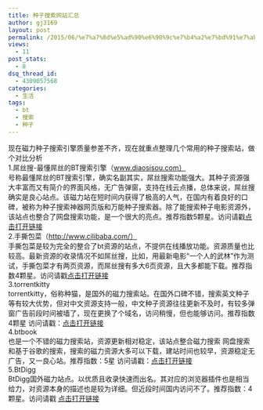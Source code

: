 ```yaml
---
title: 种子搜索网站汇总
author: gj3169
layout: post
permalink: /2015/06/%e7%a7%8d%e5%ad%90%e6%90%9c%e7%b4%a2%e7%bd%91%e7%ab%99%e6%b1%87%e6%80%bb/
views:
  - 11
post_stats:
  - 8
dsq_thread_id:
  - 4309057568
categories:
  - 生活
tags:
  - bt
  - 搜索
  - 种子
---
```

现在磁力种子搜索引擎质量参差不齐，现在就重点整理几个常用的种子搜索站，做个对比分析  
1.屌丝搜-最懂屌丝的BT搜索引擎（www.diaosisou.com）  
号称最懂屌丝的BT搜索引擎，确实名副其实，屌丝搜索功能强大。其种子资源强大丰富而又有简介的界面风格，无广告弹窗，支持在线云点播，总体来说，屌丝搜确实是良心站点。该磁力站在短时间内获得了极高的人气，在国内有着良好的口碑，被称为种子搜索神器网页版和万能种子搜索器。除了能搜索种子电影资源外，该站点也整合了网盘搜索功能，是一个很大的亮点。推荐指数5颗星。访问请戳<a href="http://www.diaosisou.com/" target="_blank">点击打开链接</a>  
2.手撕包菜（http://www.cilibaba.com/）  
手撕包菜是较为完全的整合了bt资源的站点，不提供在线播放功能。资源质量也比较高。最新资源的收录情况不如屌丝搜，比如，用最新电影“一个人的武林”作为测试，手撕包菜才有两页资源，而屌丝搜有多大6页资源，且大多都能下载。推荐指数4颗星。访问请戳<a href="http://www.cilibaba.com/" target="_blank">点击打开链接</a>  
3.torrentkitty  
torrentkitty，俗称种猫，是国外的磁力搜索站。在国外口碑不错，搜索英文种子等有较大优势，但对中文资源支持一般，中文种子资源往往更新不及时，有较多弹窗广告前段时间被墙了，现在更换了个域名，访问稍慢，但也能够访问。推荐指数4颗星 访问请戳：<a href="http://www.torrentkitty.org/" target="_blank">点击打开链接</a>  
4.btbook  
也是一个不错的磁力搜索站，资源更新相对稳定，该站点整合磁力搜索 网盘搜索 和基于谷歌的搜索，搜索的磁力资源大多可以下载，建站时间也较早，资源稳定无广告，又一良心站。推荐指数：5星 访问请戳：<a href="http://www.btbook.net/" target="_blank">点击打开链接</a>  
5.BtDigg  
BtDigg国外磁力站点。以优质且收录快速而出名。其对应的浏览器插件也是相当给力，对资源本身的描述也是较为详细。但近段时间国内访问不了。推荐指数：4颗星。访问请戳 <a href="http://www.btdigg.org/" target="_blank">点击打开链接</a>